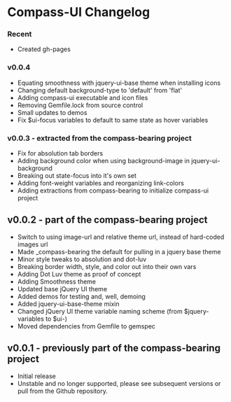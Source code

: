 # Compass-UI Changelog

### Recent

- Created gh-pages

### v0.0.4

- Equating smoothness with jquery-ui-base theme when installing icons
- Changing default background-type to 'default' from 'flat'
- Adding compass-ui executable and icon files
- Removing Gemfile.lock from source control
- Small updates to demos
- Fix $ui-focus variables to default to same state as hover variables

### v0.0.3 - extracted from the compass-bearing project

- Fix for absolution tab borders
- Adding background color when using background-image in jquery-ui-background
- Breaking out state-focus into it's own set
- Adding font-weight variables and reorganizing link-colors
- Adding extractions from compass-bearing to initialize compass-ui project

## v0.0.2 - part of the compass-bearing project

- Switch to using image-url and relative theme url, instead of hard-coded images url
- Made _compass-bearing the default for pulling in a jquery base theme
- Minor style tweaks to absolution and dot-luv 
- Breaking border width, style, and color out into their own vars 
- Adding Dot Luv theme as proof of concept
- Adding Smoothness theme
- Updated base jQuery UI theme
- Added demos for testing and, well, demoing
- Added jquery-ui-base-theme mixin
- Changed jQuery UI theme variable naming scheme (from $jquery- variables to $ui-)
- Moved dependencies from Gemfile to gemspec

## v0.0.1 - previously part of the compass-bearing project

- Initial release
- Unstable and no longer supported, please see subsequent versions or pull from the Github repository. 
